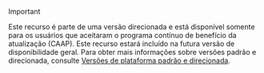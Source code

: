 > [!IMPORTANT]
> Este recurso é parte de uma versão direcionada e está disponível somente para os usuários que aceitaram o programa contínuo de benefício da atualização (CAAP). Este recurso estará incluído na futura versão de disponibilidade geral. Para obter mais informações sobre versões padrão e direcionada, consulte [Versões de plataforma padrão e direcionada](../../fin-and-ops/get-started/public-preview-releases.md).
